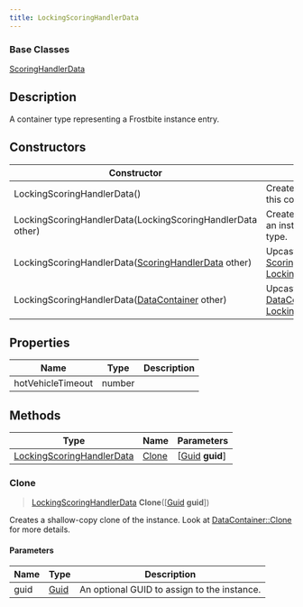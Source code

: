 ```yaml
---
title: LockingScoringHandlerData
---
```

### Base Classes

[ScoringHandlerData](/vext/ref/fb/scoringhandlerdata/)

## Description

A container type representing a Frostbite instance entry.

## Constructors

| Constructor                                                                          | Description                                                                                                                               |
| ------------------------------------------------------------------------------------ | ----------------------------------------------------------------------------------------------------------------------------------------- |
| LockingScoringHandlerData()                                                          | Create a new instance of this container type.                                                                                             |
| LockingScoringHandlerData(LockingScoringHandlerData other)                           | Create a reference copy of an instance of the same type.                                                                                  |
| LockingScoringHandlerData([ScoringHandlerData](/vext/ref/fb/scoringhandlerdata/) other)            | Upcast an instance of type [ScoringHandlerData](/vext/ref/fb/scoringhandlerdata/) to [LockingScoringHandlerData](/vext/ref/fb/lockingscoringhandlerdata/).            |
| LockingScoringHandlerData([DataContainer](/vext/ref/shared/class/datacontainer) other) | Upcast an instance of type [DataContainer](/vext/ref/shared/class/datacontainer) to [LockingScoringHandlerData](/vext/ref/fb/lockingscoringhandlerdata/). |

## Properties

| Name              | Type   | Description |
| ----------------- | ------ | ----------- |
| hotVehicleTimeout | number |             |

## Methods

| Type                                                   | Name            | Parameters                                     |
| ------------------------------------------------------ | --------------- | ---------------------------------------------- |
| [LockingScoringHandlerData](/vext/ref/fb/lockingscoringhandlerdata/) | [Clone](#clone) | \[[Guid](/vext/ref/shared/class/guid) **guid**\] |

### Clone

> [LockingScoringHandlerData](/vext/ref/fb/lockingscoringhandlerdata/) **Clone**(\[[Guid](/vext/ref/shared/class/guid) **guid**\])

Creates a shallow-copy clone of the instance. Look at [DataContainer::Clone](/vext/ref/shared/class/datacontainer#clone) for more details.

#### Parameters

| Name | Type         | Description                                 |
| ---- | ------------ | ------------------------------------------- |
| guid | [Guid](/vext/ref/shared/class/guid/) | An optional GUID to assign to the instance. |

